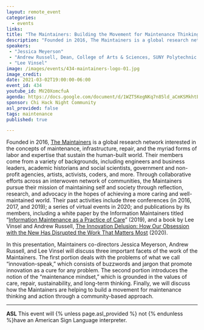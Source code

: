 ```yaml
---
layout: remote_event
categories:
  - events
links: 
title: "The Maintainers: Building the Movement for Maintenance Thinking & Action"
description: "Founded in 2016, The Maintainers is a global research network interested in the concepts of maintenance, infrastructure, repair, and the myriad forms of labor and expertise that sustain the human-built world. In this presentation, Maintainers co-directors Jessica Meyerson, Andrew Russell, and Lee Vinsel will discuss three important facets of the work of the Maintainers."
speakers:
 - "Jessica Meyerson"
 - "Andrew Russell, Dean, College of Arts & Sciences, SUNY Polytechnic Institute"
 - "Lee Vinsel"
image: /images/events/434-maintainers-logo-01.jpg
image_credit:
date: 2021-03-02T19:00:00-06:00
event_id: 434
youtube_id: MV20XomcfuA
agenda: https://docs.google.com/document/d/1WZT5KegNKq7n85ld_aCmKSMkhtEXyaOXSwEQgxRK1Ds/edit?usp=sharing
sponsor: Chi Hack Night Community
asl_provided: false
tags: maintenance
published: true

---
```


Founded in 2016, [The Maintainers](https://themaintainers.org/) is a global research network interested in the concepts of maintenance, infrastructure, repair, and the myriad forms of labor and expertise that sustain the human-built world. Their members come from a variety of backgrounds, including engineers and business leaders, academic historians and social scientists, government and non-profit agencies, artists, activists, coders, and more. Through collaborative efforts across an interwoven network of communities, the Maintainers pursue their mission of maintaining self and society through reflection, research, and advocacy in the hopes of achieving a more caring and well-maintained world. Their past activities include three conferences (in 2016, 2017, and 2019); a series of virtual events in 2020; and publications by its members, including a white paper by the Information Maintainers titled “[Information Maintenance as a Practice of Care](https://themaintainers.org/info-mc-work)” (2019), and a book by Lee Vinsel and Andrew Russell, [The Innovation Delusion: How Our Obsession with the New Has Disrupted the Work That Matters Most](https://themaintainers.org/book) (2020).

In this presentation, Maintainers co-directors Jessica Meyerson, Andrew Russell, and Lee Vinsel will discuss three important facets of the work of the Maintainers. The first portion deals with the problems of what we call “innovation-speak,” which consists of buzzwords and jargon that promote innovation as a cure for any problem. The second portion introduces the notion of the “maintenance mindset,” which is grounded in the values of care, repair, sustainability, and long-term thinking. Finally, we will discuss how the Maintainers are helping to build a movement for maintenance thinking and action through a community-based approach.

---

**ASL** This event will {% unless page.asl_provided %} not {% endunless %}have an American Sign Language interpreter.

